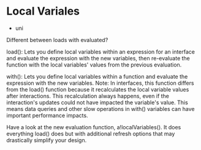 # Local Variales
- uni

Different between loads with evaluated?

load(): Lets you define local variables within an expression for an interface and evaluate the expression with the new variables, then re-evaluate the function with the local variables' values from the previous evaluation.

with(): Lets you define local variables within a function and evaluate the expression with the new variables. Note: In interfaces, this function differs from the load() function because it recalculates the local variable values after interactions. This recalculation always happens, even if the interaction's updates could not have impacted the variable's value. This means data queries and other slow operations in with() variables can have important performance impacts.

Have a look at the new evaluation function, a!localVariables(). It does everything load() does but with additional refresh options that may drastically simplify your design.